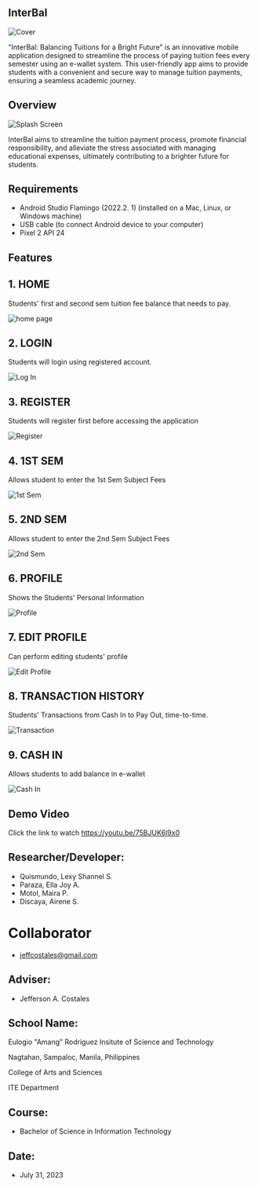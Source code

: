 ## InterBal

![Cover](https://github.com/lekchie/InterBal/assets/140988707/b555881a-d1b9-4c3f-aa3f-83af64a68210)

"InterBal: Balancing Tuitions for a Bright Future" is an innovative mobile application designed to streamline the process of paying tuition fees every semester using an e-wallet system. This user-friendly app aims to provide students with a convenient and secure way to manage tuition payments, ensuring a seamless academic journey.

## Overview
 ![Splash Screen](https://github.com/lekchie/InterBal/assets/140988707/8701d043-41ba-45e0-af43-d822a2ae4e2e)

InterBal aims to streamline the tuition payment process, promote financial responsibility, and alleviate the stress associated with managing educational expenses, ultimately contributing to a brighter future for students.

## Requirements
* Android Studio Flamingo (2022.2. 1) (installed on a Mac, Linux, or Windows machine)
* USB cable (to connect Android device to your computer)
* Pixel 2 API 24

## Features


## 1.  HOME

Students' first and second sem tuition fee balance that needs to pay. 

![home page](https://github.com/lekchie/InterBal/assets/140988707/97c88a50-a69f-487c-8272-604f797a5148)



## 2. LOGIN

Students will login using registered account.

![Log In](https://github.com/lekchie/InterBal/assets/140988707/b016336e-0d9c-47be-83a7-f1df0f989fad)


## 3. REGISTER

Students will register first before accessing the application

![Register](https://github.com/lekchie/InterBal/assets/140988707/242c5688-a167-4964-af8a-52369e5c8679)


## 4. 1ST SEM
   
Allows student to enter the 1st Sem Subject Fees

![1st Sem](https://github.com/lekchie/InterBal/assets/140988707/c421eb7f-6fc9-4822-8aaf-d32140a18182)

## 5. 2ND SEM

Allows student to enter the 2nd Sem Subject Fees

![2nd Sem](https://github.com/lekchie/InterBal/assets/140988707/71d285ca-cb46-480a-ad82-d21849be73b5)


## 6. PROFILE

Shows the Students' Personal Information

![Profile](https://github.com/lekchie/InterBal/assets/140988707/b0241e8e-5db7-4e0c-beed-7a884ca5b516)


## 7. EDIT PROFILE

Can perform editing students' profile

![Edit Profile](https://github.com/lekchie/InterBal/assets/140988707/0afbdbb5-4ddd-498a-ac86-37d5a7d546c8)


## 8. TRANSACTION HISTORY

Students' Transactions from Cash In to Pay Out, time-to-time.

![Transaction](https://github.com/lekchie/InterBal/assets/140988707/9eef3cfd-cda1-4bc1-be00-2a5bfbdacc76)


## 9. CASH IN

Allows students to add balance in e-wallet

![Cash In](https://github.com/lekchie/InterBal/assets/140988707/aae14473-b8d0-4470-9d3b-9a956a977dbb)



## Demo Video
Click the link to watch https://youtu.be/75BJUK6l9x0

## Researcher/Developer:
* Quismundo, Lexy Shannel S.  
* Paraza, Ella Joy A.
* Motol, Maira P.
* Discaya, Airene S.

# Collaborator
* jeffcostales@gmail.com
  
## Adviser: 
* Jefferson A. Costales

## School Name:
Eulogio "Amang" Rodriguez Insitute of Science and Technology

Nagtahan, Sampaloc, Manila, Philippines

College of Arts and Sciences

ITE Department

## Course: 
* Bachelor of Science in Information Technology

## Date: 
* July 31, 2023
